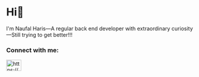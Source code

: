 <h1>Hi👋</h1>
I'm Naufal Haris—A regular back end developer with extraordinary curiosity—Still trying to get better!!!

<h3 align="left">Connect with me:</h3>
<p align="left">
<a href="https://linkedin.com/in/https://www.linkedin.com/in/naufalrusyard/" target="blank"><img align="center" src="https://raw.githubusercontent.com/rahuldkjain/github-profile-readme-generator/master/src/images/icons/Social/linked-in-alt.svg" alt="https://www.linkedin.com/in/naufalrusyard/" height="30" width="40" /></a>
</p>

